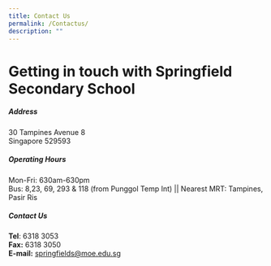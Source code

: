 ```yaml
---
title: Contact Us
permalink: /Contactus/
description: ""
---
```


# **Getting in touch with Springfield Secondary School**
  
##### Address   
30 Tampines Avenue 8<br>
Singapore 529593

  
##### Operating Hours  
Mon-Fri: 630am-630pm
<br>Bus: 8,23, 69, 293 & 118 (from Punggol Temp Int) || Nearest MRT: Tampines, Pasir Ris

##### Contact Us
**Tel**: 6318 3053
<br>**Fax:** 6318 3050
<br>**E-mail:** springfields@moe.edu.sg
